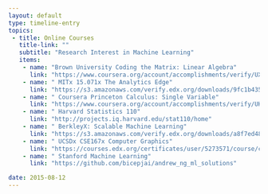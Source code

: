 ```yaml
---
layout: default
type: timeline-entry
topics:
 - title: Online Courses
   title-link: ""
   subtitle: "Research Interest in Machine Learning"
   items:
    - name: "Brown University Coding the Matrix: Linear Algebra"
      link: "https://www.coursera.org/account/accomplishments/verify/UXEQCTAZ9C"
    - name: " MITx 15.071x The Analytics Edge"
      link: "https://s3.amazonaws.com/verify.edx.org/downloads/9fc1b43561d7459e87b29d3af80ef875/Certificate.pdf"
    - name: " Coursera Princeton Calculus: Single Variable"
      link: "https://www.coursera.org/account/accomplishments/verify/UHKRXLLW7Y"
    - name: " Harvard Statistics 110"
      link: "http://projects.iq.harvard.edu/stat110/home"
    - name: " BerkleyX: Scalable Machine Learning"
      link: "https://s3.amazonaws.com/verify.edx.org/downloads/a8f7ed485db140b0b6ddf1720484daae/Certificate.pdf"
    - name: " UCSDx CSE167x Computer Graphics"
      link: "https://courses.edx.org/certificates/user/5273571/course/course-v1:UCSDx+CSE167x+3T2015"
    - name: " Stanford Machine Learning"
      link: "https://github.com/bicepjai/andrew_ng_ml_solutions"

date: 2015-08-12
---
```

